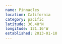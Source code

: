 ```yaml
---
name: Pinnacles
location: California
category: pacific
latitude: 36.48°N
longitude: 121.16°W
established: 2013-01-10
---
```

